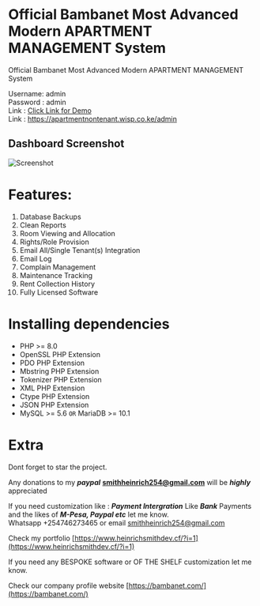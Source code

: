 
# Official Bambanet Most Advanced Modern APARTMENT MANAGEMENT System
Official Bambanet Most Advanced Modern APARTMENT MANAGEMENT System

Username: admin  
Password : admin  
Link : [Click Link for Demo](https://apartmentnontenant.wisp.co.ke/admin)  
Link : https://apartmentnontenant.wisp.co.ke/admin


Dashboard Screenshot
-----------

![Screenshot](https://github.com/Heinirich/Bambanet_Hostels/blob/main/public/Screenshot_2023-01-03_18-20-51.png?raw=true)

# Features:
1. Database Backups
2. Clean Reports
3. Room Viewing and Allocation
4. Rights/Role Provision
5. Email All/Single Tenant(s) Integration
6. Email Log
7. Complain Management
8. Maintenance Tracking
9. Rent Collection History
10. Fully Licensed Software

# Installing dependencies

- PHP >= 8.0
- OpenSSL PHP Extension
- PDO PHP Extension
- Mbstring PHP Extension
- Tokenizer PHP Extension
- XML PHP Extension
- Ctype PHP Extension
- JSON PHP Extension
- MySQL >= 5.6 `OR` MariaDB >= 10.1

# Extra

Dont forget to star the project. 

Any donations to my ***paypal***  **smithheinrich254@gmail.com** will be ***highly*** appreciated

If you need customization like : ***Payment Intergration*** Like ***Bank*** Payments and the likes of ***M-Pesa, Paypal etc*** let me know.   
Whatsapp +254746273465 or email [smithheinrich254@gmail.com](mailto:smithheinrich254@gmail.com)   

Check my portfolio [https://www.heinrichsmithdev.cf/?i=1](https://www.heinrichsmithdev.cf/?i=1)   

If you need any BESPOKE software or OF THE SHELF customization let me know. 

Check our company profile website [https://bambanet.com/](https://bambanet.com/)   
